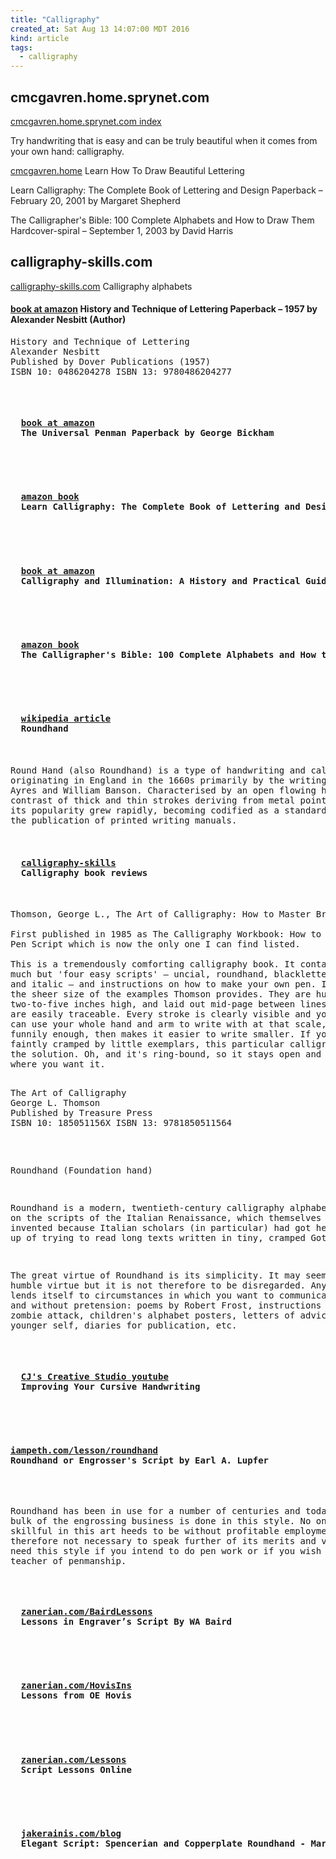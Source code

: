 ```yaml
---
title: "Calligraphy"
created_at: Sat Aug 13 14:07:00 MDT 2016
kind: article
tags:
  - calligraphy
---
```


## cmcgavren.home.sprynet.com

<a href="" target="_blank">cmcgavren.home.sprynet.com index</a>

Try handwriting that is easy and can be truly beautiful when it comes from your own hand: calligraphy. 

<a href="http://cmcgavren.home.sprynet.com/chiselpt.html" target="_blank">cmcgavren.home</a>
Learn How To Draw Beautiful Lettering


Learn Calligraphy: The Complete Book of Lettering and Design Paperback – February 20, 2001
by Margaret Shepherd


The Calligrapher's Bible: 100 Complete Alphabets and How to Draw Them Hardcover-spiral – September 1, 2003
by David Harris 


## calligraphy-skills.com

<a href="http://www.calligraphy-skills.com/calligraphy-alphabets.html" target="_blank">calligraphy-skills.com</a>
Calligraphy alphabets

<h4>
  <a href="https://www.amazon.com/History-Technique-Lettering-Alexander-Nesbitt/dp/0486204278" target="_blank">book at amazon</a>
  History and Technique of Lettering Paperback – 1957
  by Alexander Nesbitt (Author) 
</h4>

<pre>
History and Technique of Lettering
Alexander Nesbitt
Published by Dover Publications (1957)
ISBN 10: 0486204278 ISBN 13: 9780486204277
<pre>

<h4>
  <a href="https://www.amazon.com/Universal-Penman-George-Bickham/dp/1607964082" target="_blank">book at amazon</a>
  The Universal Penman Paperback by George Bickham 
</h4>

<h4>
  <a href="https://www.amazon.com/Learn-Calligraphy-Complete-Lettering-Design/dp/0767907329" target="_blank">amazon book</a>
  Learn Calligraphy: The Complete Book of Lettering and Design Paperback by Margaret Shepherd (Author) 
<h4>

<h4>
  <a href="https://www.amazon.com/Calligraphy-Illumination-History-Practical-Guide/dp/0810941198" target="_blank">book at amazon</a>
  Calligraphy and Illumination: A History and Practical Guide by Patricia Lovett 
</h4>

<h4>
  <a href="https://www.amazon.com/Calligraphers-Bible-Complete-Alphabets-Draw/dp/0764156152" target="_blank">amazon book</a>
  The Calligrapher's Bible: 100 Complete Alphabets and How to Draw Them by David Harris 
</h4>

<h4>
  <a href="https://en.wikipedia.org/wiki/Round_hand" target="_blank">wikipedia article</a>
  Roundhand
</h4>

Round Hand (also Roundhand) is a type of handwriting and calligraphy
originating in England in the 1660s primarily by the writing masters John
Ayres and William Banson. Characterised by an open flowing hand and subtle
contrast of thick and thin strokes deriving from metal pointed nibs,
its popularity grew rapidly, becoming codified as a standard through
the publication of printed writing manuals.

<h4>
  <a href="http://www.calligraphy-skills.com/calligraphy-book.html" target="_blank">calligraphy-skills</a>
  Calligraphy book reviews
</h4>

Thomson, George L., The Art of Calligraphy: How to Master Broad Pen Scripts (London, 1986)

First published in 1985 as The Calligraphy Workbook: How to Master Broad
Pen Script which is now the only one I can find listed.

This is a tremendously comforting calligraphy book. It contains nothing
much but 'four easy scripts' – uncial, roundhand, blackletter (gothic)
and italic – and instructions on how to make your own pen. Its beauty is
the sheer size of the examples Thomson provides. They are huge, a good
two-to-five inches high, and laid out mid-page between lines so they
are easily traceable. Every stroke is clearly visible and you really
can use your whole hand and arm to write with at that scale, which,
funnily enough, then makes it easier to write smaller. If you ever feel
faintly cramped by little exemplars, this particular calligraphy book is
the solution. Oh, and it's ring-bound, so it stays open and flat exactly
where you want it.

<pre>
The Art of Calligraphy
George L. Thomson
Published by Treasure Press
ISBN 10: 185051156X ISBN 13: 9781850511564
</pre>

Roundhand (Foundation hand)

Roundhand is a modern, twentieth-century calligraphy alphabet based on
the scripts of the Italian Renaissance, which themselves were invented
because Italian scholars (in particular) had got heartily fed up of
trying to read long texts written in tiny, cramped Gothic.

The great virtue of Roundhand is its simplicity. It may seem like a
humble virtue but it is not therefore to be disregarded. Any Roundhand
lends itself to circumstances in which you want to communicate sincerely
and without pretension: poems by Robert Frost, instructions in case of
zombie attack, children's alphabet posters, letters of advice to your
younger self, diaries for publication, etc.

<h4>
  <a href="https://www.youtube.com/watch?v=q6rfoRiWa8A" target="_blank">CJ's Creative Studio youtube</a>
  Improving Your Cursive Handwriting
</h4>

<h4>
<a href="http://www.iampeth.com/lesson/roundhand/roundhand-or-engrossers-script" target="_blank">iampeth.com/lesson/roundhand</a>
Roundhand or Engrosser's Script by Earl A. Lupfer
</h4>

Roundhand has been in use for a number of centuries and today the bulk of
the engrossing business is done in this style. No one who is skillful in
this art heeds to be without profitable employment. It is therefore not
necessary to speak further of its merits and value. You need this style
if you intend to do pen work or if you wish to be a teacher of penmanship.

<h4>
  <a href="http://www.zanerian.com/BairdLessons.html" target="_blank">zanerian.com/BairdLessons</a>
  Lessons in Engraver’s Script By WA Baird
</h4>

<h4>
  <a href="http://www.zanerian.com/HovisIns.html" target="_blank">zanerian.com/HovisIns</a>
  Lessons from OE Hovis
</h4>

<h4>
  <a href="http://www.zanerian.com/Lessons.html" target="_blank">zanerian.com/Lessons</a>
  Script Lessons Online
</h4>

<h4>
  <a href="https://jakerainis.com/blog/elegant-script-spencerian-and-copperplate-roundhand/" target="_blank">jakerainis.com/blog</a>
  Elegant Script: Spencerian and Copperplate Roundhand - March 3, 2016
</h4>

<!--
html boilerplate
<a href="" target="_blank"></a>
<a name=""></a>
<img src="" width="400px">
<ul>
  <li></li>
</ul>
<pre>
</pre>
<pre><code>
</code></pre>
-->
